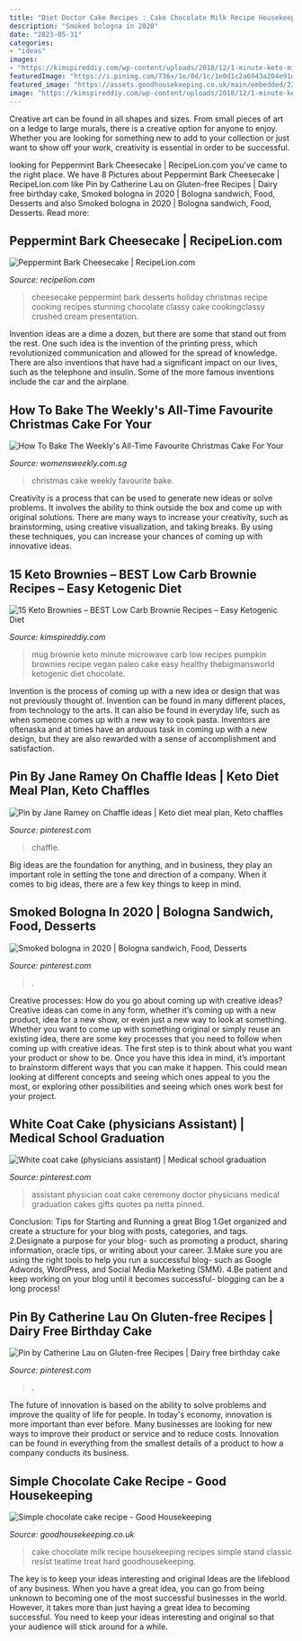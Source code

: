 ```yaml
---
title: "Diet Doctor Cake Recipes : Cake Chocolate Milk Recipe Housekeeping Recipes Simple Stand Classic Resist Teatime Treat Hard Goodhousekeeping"
description: "Smoked bologna in 2020"
date: "2023-05-31"
categories:
- "ideas"
images:
- "https://kimspireddiy.com/wp-content/uploads/2018/12/1-minute-keto-microwave-mug-brownie-304258008.jpg"
featuredImage: "https://i.pinimg.com/736x/1e/0d/1c/1e0d1c2a6943a204e91de2cb0a8af92a.jpg"
featured_image: "https://assets.goodhousekeeping.co.uk/main/embedded/23072/chocolate-cake-on-stand-milk-choccolate-cake-food-Good-Housekeeping-UK.jpg"
image: "https://kimspireddiy.com/wp-content/uploads/2018/12/1-minute-keto-microwave-mug-brownie-304258008.jpg"
---
```



Creative art can be found in all shapes and sizes. From small pieces of art on a ledge to large murals, there is a creative option for anyone to enjoy. Whether you are looking for something new to add to your collection or just want to show off your work, creativity is essential in order to be successful.

	

		
looking for Peppermint Bark Cheesecake | RecipeLion.com you've came to the right place. We have 8 Pictures about Peppermint Bark Cheesecake | RecipeLion.com like Pin by Catherine Lau on Gluten-free Recipes | Dairy free birthday cake, Smoked bologna in 2020 | Bologna sandwich, Food, Desserts and also Smoked bologna in 2020 | Bologna sandwich, Food, Desserts. Read more:
		
    
## Peppermint Bark Cheesecake | RecipeLion.com

<img loading=lazy src="https://irepo.primecp.com/2016/07/292283/peppermint-bark-cheesecake_Large600_ID-1786825.jpg?v=1786825" onerror="this.onerror=null;this.src='https://tse3.mm.bing.net/th?id=OIP.2cVHuxSLrmSQSkhWkd1SLwHaLH&amp;pid=15.1';" alt="Peppermint Bark Cheesecake | RecipeLion.com">

_Source: recipelion.com_

>cheesecake peppermint bark desserts holiday christmas recipe cooking recipes stunning chocolate classy cake cookingclassy crushed cream presentation. 

	

Invention ideas are a dime a dozen, but there are some that stand out from the rest. One such idea is the invention of the printing press, which revolutionized communication and allowed for the spread of knowledge. There are also inventions that have had a significant impact on our lives, such as the telephone and insulin. Some of the more famous inventions include the car and the airplane.

    
## How To Bake The Weekly&#039;s All-Time Favourite Christmas Cake For Your

<img loading=lazy src="https://media.womensweekly.com.sg/public/2019/11/201510233354320894.jpg" onerror="this.onerror=null;this.src='https://tse2.mm.bing.net/th?id=OIP.IeVlVQu3nM2uxb6sVN-lTQHaEO&amp;pid=15.1';" alt="How To Bake The Weekly&#039;s All-Time Favourite Christmas Cake For Your">

_Source: womensweekly.com.sg_

>christmas cake weekly favourite bake. 

	

Creativity is a process that can be used to generate new ideas or solve problems. It involves the ability to think outside the box and come up with original solutions. There are many ways to increase your creativity, such as brainstorming, using creative visualization, and taking breaks. By using these techniques, you can increase your chances of coming up with innovative ideas.

    
## 15 Keto Brownies – BEST Low Carb Brownie Recipes – Easy Ketogenic Diet

<img loading=lazy src="https://kimspireddiy.com/wp-content/uploads/2018/12/1-minute-keto-microwave-mug-brownie-304258008.jpg" onerror="this.onerror=null;this.src='https://tse4.mm.bing.net/th?id=OIP.QGE0TEKJj2o6W_niBnzFkwHaLH&amp;pid=15.1';" alt="15 Keto Brownies – BEST Low Carb Brownie Recipes – Easy Ketogenic Diet">

_Source: kimspireddiy.com_

>mug brownie keto minute microwave carb low recipes pumpkin brownies recipe vegan paleo cake easy healthy thebigmansworld ketogenic diet chocolate. 

	

Invention is the process of coming up with a new idea or design that was not previously thought of. Invention can be found in many different places, from technology to the arts. It can also be found in everyday life, such as when someone comes up with a new way to cook pasta. Inventors are oftenaska and at times have an arduous task in coming up with a new design, but they are also rewarded with a sense of accomplishment and satisfaction.

    
## Pin By Jane Ramey On Chaffle Ideas | Keto Diet Meal Plan, Keto Chaffles

<img loading=lazy src="https://i.pinimg.com/736x/d9/7a/17/d97a1711ee3d7d7ce1b15fcc943332cb.jpg" onerror="this.onerror=null;this.src='https://tse1.mm.bing.net/th?id=OIP.bOx3yV87GVM-v_HJrQMTDQHaNK&amp;pid=15.1';" alt="Pin by Jane Ramey on Chaffle ideas | Keto diet meal plan, Keto chaffles">

_Source: pinterest.com_

>chaffle. 

	

Big ideas are the foundation for anything, and in business, they play an important role in setting the tone and direction of a company. When it comes to big ideas, there are a few key things to keep in mind. 

    
## Smoked Bologna In 2020 | Bologna Sandwich, Food, Desserts

<img loading=lazy src="https://i.pinimg.com/736x/14/d4/74/14d474d1f44ff5bf6dd9dd94605c7b25.jpg" onerror="this.onerror=null;this.src='https://tse1.mm.bing.net/th?id=OIP.i6xUbtHIv0X6UDvZzq7EYgHaJ3&amp;pid=15.1';" alt="Smoked bologna in 2020 | Bologna sandwich, Food, Desserts">

_Source: pinterest.com_

>. 

	

Creative processes: How do you go about coming up with creative ideas?
Creative ideas can come in any form, whether it’s coming up with a new product, idea for a new show, or even just a new way to look at something. Whether you want to come up with something original or simply reuse an existing idea, there are some key processes that you need to follow when coming up with creative ideas. 
The first step is to think about what you want your product or show to be. Once you have this idea in mind, it’s important to brainstorm different ways that you can make it happen. This could mean looking at different concepts and seeing which ones appeal to you the most, or exploring other possibilities and seeing which ones work best for your project.

    
## White Coat Cake (physicians Assistant) | Medical School Graduation

<img loading=lazy src="https://i.pinimg.com/736x/72/53/0e/72530e9ea009ff06a00c8948a0c36990--physician-assistant-white-coats.jpg" onerror="this.onerror=null;this.src='https://tse4.mm.bing.net/th?id=OIP.V756EWDwV7_CnLa0nMoTYwHaJ6&amp;pid=15.1';" alt="White coat cake (physicians assistant) | Medical school graduation">

_Source: pinterest.com_

>assistant physician coat cake ceremony doctor physicians medical graduation cakes gifts quotes pa netta pinned. 

	

Conclusion: Tips for Starting and Running a great Blog
1.Get organized and create a structure for your blog with posts, categories, and tags.
2.Designate a purpose for your blog- such as promoting a product, sharing information, oracle tips, or writing about your career. 
3.Make sure you are using the right tools to help you run a successful blog- such as Google Adwords, WordPress, and Social Media Marketing (SMM). 
4.Be patient and keep working on your blog until it becomes successful- blogging can be a long process!

    
## Pin By Catherine Lau On Gluten-free Recipes | Dairy Free Birthday Cake

<img loading=lazy src="https://i.pinimg.com/736x/1e/0d/1c/1e0d1c2a6943a204e91de2cb0a8af92a.jpg" onerror="this.onerror=null;this.src='https://tse2.mm.bing.net/th?id=OIP.sdoMwPpKrQ_FuI5yXsYLjAHaLV&amp;pid=15.1';" alt="Pin by Catherine Lau on Gluten-free Recipes | Dairy free birthday cake">

_Source: pinterest.com_

>. 

	

The future of innovation is based on the ability to solve problems and improve the quality of life for people. In today's economy, innovation is more important than ever before. Many businesses are looking for new ways to improve their product or service and to reduce costs. Innovation can be found in everything from the smallest details of a product to how a company conducts its business.

    
## Simple Chocolate Cake Recipe - Good Housekeeping

<img loading=lazy src="https://assets.goodhousekeeping.co.uk/main/embedded/23072/chocolate-cake-on-stand-milk-choccolate-cake-food-Good-Housekeeping-UK.jpg" onerror="this.onerror=null;this.src='https://tse3.mm.bing.net/th?id=OIP._wwWqemgCtiJoS32uYs1kAHaHa&amp;pid=15.1';" alt="Simple chocolate cake recipe - Good Housekeeping">

_Source: goodhousekeeping.co.uk_

>cake chocolate milk recipe housekeeping recipes simple stand classic resist teatime treat hard goodhousekeeping. 

	

The key is to keep your ideas interesting and original
Ideas are the lifeblood of any business. When you have a great idea, you can go from being unknown to becoming one of the most successful businesses in the world. However, it takes more than just having a great idea to becoming successful. You need to keep your ideas interesting and original so that your audience will stick around for a while.

